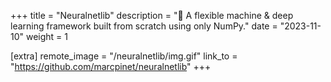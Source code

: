 +++
title = "Neuralnetlib"
description = "🧠 A flexible machine & deep learning framework built from scratch using only NumPy."
date = "2023-11-10"
weight = 1

[extra]
remote_image = "/neuralnetlib/img.gif"
link_to = "https://github.com/marcpinet/neuralnetlib"
+++